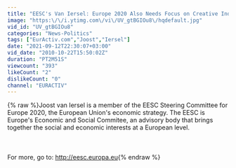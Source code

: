 ```yaml
---
title: "EESC's Van Iersel: Europe 2020 Also Needs Focus on Creative Industry"
image: "https:\/\/i.ytimg.com\/vi\/UV_gtBGIOu8\/hqdefault.jpg"
vid_id: "UV_gtBGIOu8"
categories: "News-Politics"
tags: ["EurActiv.com","Joost","Iersel"]
date: "2021-09-12T22:30:07+03:00"
vid_date: "2010-10-22T15:50:02Z"
duration: "PT2M51S"
viewcount: "393"
likeCount: "2"
dislikeCount: "0"
channel: "EURACTIV"
---
```

{% raw %}Joost van Iersel is a member of the EESC Steering Committee for Europe 2020, the European Union's economic strategy. The EESC is Europe's Economic and Social Commitee, an advisory body that brings together the social and economic interests at a European level. <br /><br /><br /><br />For more, go to: <a rel="nofollow" target="blank" href="http://eesc.europa.eu">http://eesc.europa.eu</a>{% endraw %}
